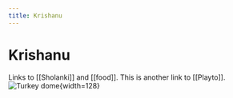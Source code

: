 ```yaml
---
title: Krishanu
---
```


# Krishanu

Links to [[Sholanki]] and [[food]]. This is another link to [[Playto]].
![Turkey dome](https://commons.wikimedia.org/wiki/Main_Page#/media/File:Istanbul_asv2020-02_img19_Topkap%C4%B1_Palace.jpg){width=128}